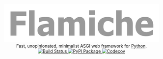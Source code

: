<p align="center">
<a href="https://github.com/aryaniyaps/flamiche">
<img alt="Flamiche" height=125 src="/assets/logo.png"/>
</a>
<br>
  Fast, unopinionated, minimalist ASGI web framework for <a href="https://www.python.org/">Python</a>.
<br>
  <a href="https://github.com/aryaniyaps/flamiche/actions">
    <img alt="Build Status" height="20px" src="https://github.com/aryaniyaps/flamiche/workflows/tests/badge.svg" />
  </a>
  <a href="https://pypi.org/project/flamiche">
    <img alt="PyPI Package" height="20px" src="https://img.shields.io/pypi/v/flamiche?color=%2334D058" />
  </a>
  <a href="https://codecov.io/gh/aryaniyaps/flamiche">
    <img alt="Codecov" height="20px" src="https://codecov.io/gh/aryaniyaps/flamiche/branch/main/graph/badge.svg?token=X2CPFETB6H" />
  </a>
</p>
